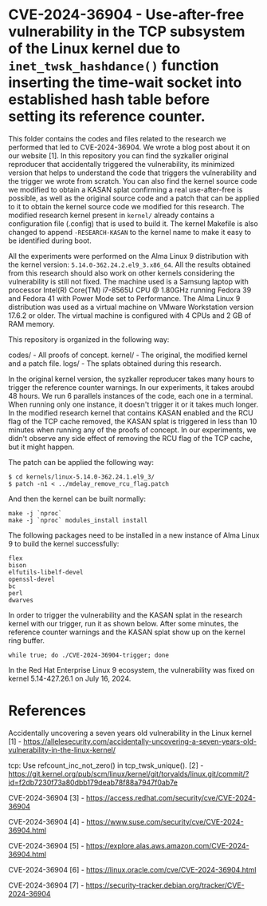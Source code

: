 # CVE-2024-36904 - Use-after-free vulnerability in the TCP subsystem of the Linux kernel due to `inet_twsk_hashdance()` function inserting the time-wait socket into established hash table before setting its reference counter.

This folder contains the codes and files related to the research we performed that led to CVE-2024-36904. We wrote a blog post about it on our website [1]. In this repository you can find the syzkaller original reproducer that accidentally triggered the vulnerability, its minimized version that helps to understand the code that triggers the vulnerability and the trigger we wrote from scratch. You can also find the 
kernel source code we modified to obtain a KASAN splat confirming a real use-after-free is possible, as well as the original source code and a patch that can be applied to it to obtain the kernel source code we modified for this research. The modified research kernel present in `kernel/` already contains a configuration file (.config) that is used to build it. The kernel Makefile is also changed to append 
`-RESEARCH-KASAN` to the kernel name to make it easy to be identified during boot.

All the experiments were performed on the Alma Linux 9 distribution with the kernel version: `5.14.0-362.24.2.el9_3.x86_64`. All the results obtained from this research should also work on other kernels considering the vulnerability is still not fixed. The machine used is a Samsung laptop with processor Intel(R) Core(TM) i7-8565U CPU @ 1.80GHz running Fedora 39 and Fedora 41 with Power Mode set to Performance. The Alma 
Linux 9 distribution was used as a virtual machine on VMware Workstation version 17.6.2 or older. The virtual machine is configured with 4 CPUs and 2 GB of RAM memory.

This repository is organized in the following way:

codes/ - All proofs of concept.
kernel/ - The original, the modified kernel and a patch file.
logs/ - The splats obtained during this research.

In the original kernel version, the syzkaller reproducer takes many hours to trigger the reference counter warnings. In our experiments, it takes aroubd 48 hours. We run 6 parallels instances of the code, each one in a terminal. When running only one instance, it doesn't trigger it or it takes much longer.
In the modified research kernel that contains KASAN enabled and the RCU flag of the TCP cache removed, the KASAN splat is triggered in less than 10 minutes when running any of the proofs of concept. In our experiments, we didn't observe any side effect of removing the RCU flag of the TCP cache, but it might happen.

The patch can be applied the following way:

```
$ cd kernels/linux-5.14.0-362.24.1.el9_3/
$ patch -n1 < ../mdelay_remove_rcu_flag.patch
```

And then the kernel can be built normally:

```
make -j `nproc`
make -j `nproc` modules_install install
```

The following packages need to be installed in a new instance of Alma Linux 9 to build the kernel successfully:

```
flex
bison
elfutils-libelf-devel
openssl-devel
bc
perl
dwarves
```

In order to trigger the vulnerability and the KASAN splat in the research kernel with our trigger, run it as shown below. After some minutes, the reference counter warnings and the KASAN splat show up on the kernel ring buffer.

```
while true; do ./CVE-2024-36904-trigger; done
```

In the Red Hat Enterprise Linux 9 ecosystem, the vulnerability was fixed on kernel 5.14-427.26.1 on July 16, 2024. 

# References

Accidentally uncovering a seven years old vulnerability in the Linux kernel
[1] - https://allelesecurity.com/accidentally-uncovering-a-seven-years-old-vulnerability-in-the-linux-kernel/

tcp: Use refcount_inc_not_zero() in tcp_twsk_unique().
[2] - https://git.kernel.org/pub/scm/linux/kernel/git/torvalds/linux.git/commit/?id=f2db7230f73a80dbb179deab78f88a7947f0ab7e

CVE-2024-36904
[3] - https://access.redhat.com/security/cve/CVE-2024-36904

CVE-2024-36904
[4] - https://www.suse.com/security/cve/CVE-2024-36904.html

CVE-2024-36904
[5] - https://explore.alas.aws.amazon.com/CVE-2024-36904.html

CVE-2024-36904
[6] - https://linux.oracle.com/cve/CVE-2024-36904.html

CVE-2024-36904
[7] - https://security-tracker.debian.org/tracker/CVE-2024-36904

